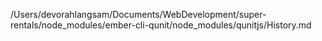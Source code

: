 /Users/devorahlangsam/Documents/WebDevelopment/super-rentals/node_modules/ember-cli-qunit/node_modules/qunitjs/History.md